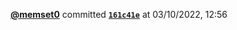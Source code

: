  <a href=https://github.com/memset0><strong>@memset0</strong></a>  committed <a href=https://github.com/memset0/memset0/commit/161c41eb9e9b6cec70f5953363658e6e38988bf2><strong><code>161c41e</code></strong></a>  at 03/10/2022, 12:56 
